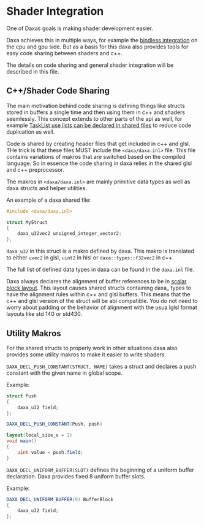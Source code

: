 # Shader Integration

One of Daxas goals is making shader development easier.

Daxa achieves this in multiple ways, for example the [bindless integration](https://github.com/Ipotrick/Daxa/tree/master/wiki/Bindless.md) on the cpu and gpu side. But as a basis for this daxa also provides tools for easy code sharing between shaders and c++.

The details on code sharing and general shader integration will be described in this file.

## C++/Shader Code Sharing

The main motivation behind code sharing is defining things like structs stored in buffers a single time and then using them in c++ and shaders seemlessly. This concept extends to other parts of the api as well, for example [TaskList use lists can be declared in shared files](https://github.com/Ipotrick/Daxa/tree/master/wiki/TaskList.md) to reduce code duplication as well.

Code is shared by creating header files that get included in c++ and glsl. THe trick is that these files MUST include the `<daxa/daxa.inl>` file. This file contains variations of makros that are switched based on the compiled language. So in essence the code sharing in daxa relies in the shared glsl and c++ preprocessor.

The makros in `<daxa/daxa.inl>` are mainly primitive data types as well as daxa structs and helper utilities.

An example of a daxa shared file:

```glsl
#include <daxa/daxa.inl>

struct MyStruct
{
    daxa_u32vec2 unsigned_integer_vector2;
};
```

`daxa_u32` in this struct is a makro defined by daxa. This makro is translated to either `uvec2` in glsl, `uint2` in hlsl or `daxa::types::f32vec2` in c++.

The full list of defined data types in daxa can be found in the `daxa.inl` file. 

Daxa always declares the alignment of buffer references to be in [scalar block layout](https://github.com/KhronosGroup/GLSL/blob/master/extensions/ext/GL_EXT_scalar_block_layout.txt).
This layout causes shared structs containing daxa_ types to have the alignment rules within c++ and glsl buffers. This means that the c++ and glsl version of the struct will be abi compatible. You do not need to worry about padding or the behavior of alignment with the usua lglsl format layouts like  std 140 or std430.

## Utility Makros

For the shared structs to properly work in other situations daxa also provides some utility makros to make it easier to write shaders.

`DAXA_DECL_PUSH_CONSTANT(STRUCT, NAME)` takes a struct and declares a push constant with the given name in global scope.

Example:
```glsl
struct Push
{
    daxa_u32 field;
};

DAXA_DECL_PUSH_CONSTANT(Push, push)

layout(local_size_x = 1)
void main()
{
    uint value = push.field;
}
```

`DAXA_DECL_UNIFORM_BUFFER(SLOT)` defines the beginning of a uniform buffer declaration. Daxa provides fixed 8 uniform buffer slots. 

Example:
```glsl
DAXA_DECL_UNIFORM_BUFFER(0) BufferBlock
{
    daxa_u32 field;
};
```
